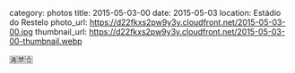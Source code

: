 category: photos 
title: 2015-05-03-00
date: 2015-05-03
location: Estádio do Restelo
photo_url: https://d22fkxs2pw9y3y.cloudfront.net/2015-05-03-00.jpg
thumbnail_url: https://d22fkxs2pw9y3y.cloudfront.net/2015-05-03-00-thumbnail.webp

🈵🈲🈴 